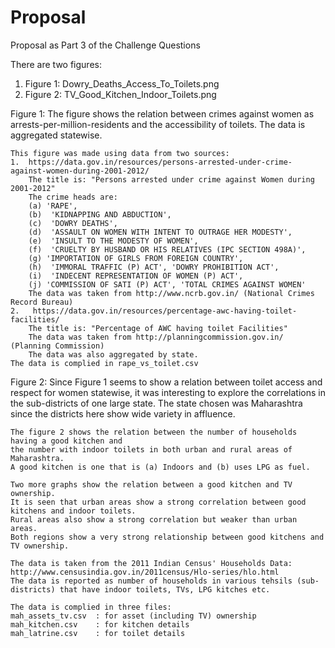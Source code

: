 # Proposal
Proposal as Part 3 of the Challenge Questions

There are two figures:
1.  Figure 1:  Dowry_Deaths_Access_To_Toilets.png
2.  Figure 2:  TV_Good_Kitchen_Indoor_Toilets.png

Figure 1:
    The figure shows the relation between crimes against women as arrests-per-million-residents and the
    accessibility of toilets.  The data is aggregated statewise.
    
    This figure was made using data from two sources:
    1.  https://data.gov.in/resources/persons-arrested-under-crime-against-women-during-2001-2012/
        The title is: "Persons arrested under crime against Women during 2001-2012"
        The crime heads are:  
        (a) 'RAPE', 
        (b)  'KIDNAPPING AND ABDUCTION', 
        (c)  'DOWRY DEATHS',
        (d)  'ASSAULT ON WOMEN WITH INTENT TO OUTRAGE HER MODESTY',
        (e)  'INSULT TO THE MODESTY OF WOMEN',
        (f)  'CRUELTY BY HUSBAND OR HIS RELATIVES (IPC SECTION 498A)',
        (g) 'IMPORTATION OF GIRLS FROM FOREIGN COUNTRY',
        (h)  'IMMORAL TRAFFIC (P) ACT', 'DOWRY PROHIBITION ACT',
        (i)  'INDECENT REPRESENTATION OF WOMEN (P) ACT',
        (j) 'COMMISSION OF SATI (P) ACT', 'TOTAL CRIMES AGAINST WOMEN'
        The data was taken from http://www.ncrb.gov.in/ (National Crimes Record Bureau)
    2.   https://data.gov.in/resources/percentage-awc-having-toilet-facilities/
        The title is: "Percentage of AWC having toilet Facilities"
        The data was taken from http://planningcommission.gov.in/ (Planning Commission)
        The data was also aggregated by state.  
    The data is complied in rape_vs_toilet.csv

Figure 2:
    Since Figure 1 seems to show a relation between toilet access and respect for women statewise, 
    it was interesting to explore the correlations in the sub-districts of one large state.
    The state chosen was Maharashtra since the districts here show wide variety in affluence.
      
    The figure 2 shows the relation between the number of households having a good kitchen and 
    the number with indoor toilets in both urban and rural areas of Maharashtra.
    A good kitchen is one that is (a) Indoors and (b) uses LPG as fuel.
    
    Two more graphs show the relation between a good kitchen and TV ownership.
    It is seen that urban areas show a strong correlation between good kitchens and indoor toilets.
    Rural areas also show a strong correlation but weaker than urban areas.  
    Both regions show a very strong relationship between good kitchens and TV ownership.
    
    The data is taken from the 2011 Indian Census' Households Data: http://www.censusindia.gov.in/2011census/Hlo-series/hlo.html  
    The data is reported as number of households in various tehsils (sub-districts) that have indoor toilets, TVs, LPG kitches etc.
    
    The data is complied in three files:
    mah_assets_tv.csv  : for asset (including TV) ownership
    mah_kitchen.csv    : for kitchen details
    mah_latrine.csv    : for toilet details
      




